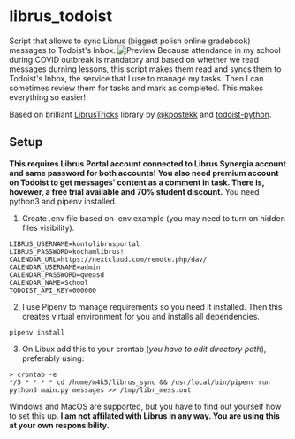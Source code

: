# librus_todoist
Script that allows to sync Librus (biggest polish online gradebook) messages to Todoist's Inbox.
![Preview](https://imgur.com/tjww2AR.png)
Because attendance in my school during COVID outbreak is mandatory and based on whether we read messages durning lessons, this script makes them read and syncs them to Todoist's Inbox, the service that I use to manage my tasks. Then I can sometimes review them for tasks and mark as completed. This makes everything so easier!

Based on brilliant [LibrusTricks](https://github.com/kpostekk/Librus-Tricks) library by [@kpostekk](https://github.com/kpostekk) and [todoist-python](https://github.com/Doist/todoist-python).
## Setup
**This requires Librus Portal account connected to Librus Synergia account and same password for both accounts!**
**You also need premium account on Todoist to get messages' content as a comment in task. There is, hovewer, a free trial available and 70% student discount.** 
You need python3 and pipenv installed.
1. Create .env file based on .env.example (you may need to turn on hidden files visibility).
```
LIBRUS_USERNAME=kontolibrusportal
LIBRUS_PASSWORD=kochamlibrus!
CALENDAR_URL=https://nextcloud.com/remote.php/dav/
CALENDAR_USERNAME=admin
CALENDAR_PASSWORD=qweasd
CALENDAR_NAME=School
TODOIST_API_KEY=000000
```
2. I use Pipenv to manage requirements so you need it installed. Then this creates virtual environment for you and installs all dependencies.
```
pipenv install
```
3. On Libux add this to your crontab (*you have to edit directory path*), preferably using:
```
> crontab -e
*/5 * * * * cd /home/m4k5/librus_sync && /usr/local/bin/pipenv run python3 main.py messages >> /tmp/libr_mess.out
```
Windows and MacOS are supported, but you have to find out yourself how to set this up.
**I am not affilated with Librus in any way. You are using this at your own responsibility.**
